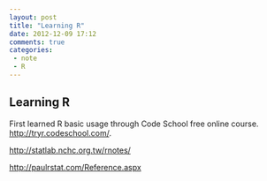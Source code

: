 ```yaml
---
layout: post
title: "Learning R"
date: 2012-12-09 17:12
comments: true
categories: 
 - note
 - R
---
```



## Learning R

First learned R basic usage through Code School free online course. <http://tryr.codeschool.com/>.

http://statlab.nchc.org.tw/rnotes/

http://paulrstat.com/Reference.aspx